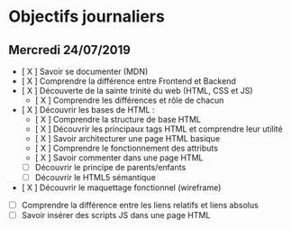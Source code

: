# Objectifs journaliers

## Mercredi 24/07/2019


* [ X ] Savoir se documenter (MDN)
* [ X ] Comprendre la différence entre Frontend et Backend
* [ X ] Découverte de la sainte trinité du web (HTML, CSS et JS)
  * [ X ] Comprendre les différences et rôle de chacun
* [ X ] Découvrir les bases de HTML :
  * [ X ] Comprendre la structure de base HTML
  * [ X ] Découvrir les principaux tags HTML et comprendre leur utilité
  * [ X ] Savoir architecturer une page HTML basique
  * [ X ] Comprendre le fonctionnement des attributs
  * [ X ] Savoir commenter dans une page HTML
  * [ ] Découvrir le principe de parents/enfants
  * [ ] Découvrir le HTML5 sémantique
* [ X ] Découvrir le maquettage fonctionnel (wireframe)
* [ ] Comprendre la différence entre les liens relatifs et liens absolus
* [ ] Savoir insérer des scripts JS dans une page HTML